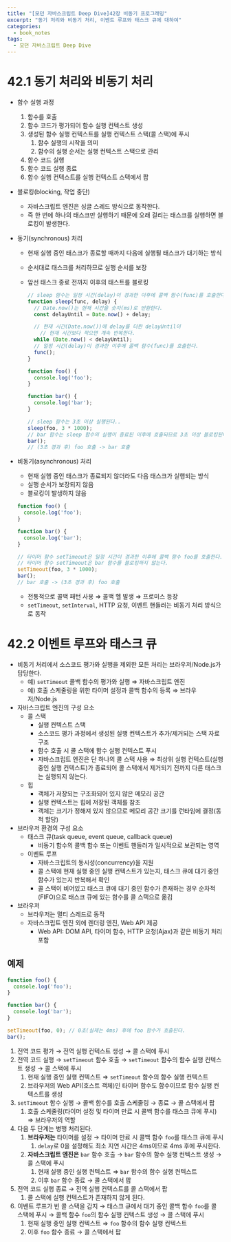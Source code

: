 ```yaml
---
title: "[모던 자바스크립트 Deep Dive]42장 비동기 프로그래밍"
excerpt: "동기 처리와 비동기 처리, 이벤트 루프와 태스크 큐에 대하여"
categories:
  - book_notes
tags:
  - 모던 자바스크립트 Deep Dive
---
```


# 42.1 동기 처리와 비동기 처리

- 함수 실행 과정
    1. 함수를 호출
    2. 함수 코드가 평가되어 함수 실행 컨텍스트 생성
    3. 생성된 함수 실행 컨텍스트를 실행 컨텍스트 스택(콜 스택)에 푸시
        1. 함수 실행의 시작을 의미
        2. 함수의 실행 순서는 실행 컨텍스트 스택으로 관리
    4. 함수 코드 실행
    5. 함수 코드 실행 종료
    6. 함수 실행 컨텍스트를 실행 컨텍스트 스택에서 팝
- 블로킹(blocking, 작업 중단)
    - 자바스크립트 엔진은 싱글 스레드 방식으로 동작한다.
    - 즉 한 번에 하나의 태스크만 실행하기 때문에 오래 걸리는 태스크를 실행하면 블로킹이 발생한다.
- 동기(synchronous) 처리
    - 현재 실행 중인 태스크가 종료할 때까지 다음에 실행될 태스크가 대기하는 방식
    - 순서대로 태스크를 처리하므로 실행 순서를 보장
    - 앞선 태스크 종료 전까지 이후의 태스트를 블로킹
        
        ```jsx
        // sleep 함수는 일정 시간(delay)이 경과한 이후에 콜백 함수(func)를 호출한다.
        function sleep(func, delay) {
          // Date.now()는 현재 시간을 숫자(ms)로 반환한다.
          const delayUntil = Date.now() + delay;
        
          // 현재 시간(Date.now())에 delay를 더한 delayUntil이 
        	// 현재 시간보다 작으면 계속 반복한다.
          while (Date.now() < delayUntil);
          // 일정 시간(delay)이 경과한 이후에 콜백 함수(func)를 호출한다.
          func();
        }
        
        function foo() {
          console.log('foo');
        }
        
        function bar() {
          console.log('bar');
        }
        
        // sleep 함수는 3초 이상 실행된다..
        sleep(foo, 3 * 1000);
        // bar 함수는 sleep 함수의 실행이 종료된 이후에 호출되므로 3초 이상 블로킹된다.
        bar();
        // (3초 경과 후) foo 호출 -> bar 호출
        ```
        
- 비동기(asynchronous) 처리
    - 현재 실행 중인 태스크가 종료되지 않더라도 다음 태스크가 실행되는 방식
    - 실행 순서가 보장되지 않음
    - 블로킹이 발생하지 않음
    
    ```jsx
    function foo() {
      console.log('foo');
    }
    
    function bar() {
      console.log('bar');
    }
    
    // 타이머 함수 setTimeout은 일정 시간이 경과한 이후에 콜백 함수 foo를 호출한다.
    // 타이머 함수 setTimeout은 bar 함수를 블로킹하지 않는다.
    setTimeout(foo, 3 * 1000);
    bar();
    // bar 호출 -> (3초 경과 후) foo 호출
    ```
    
    - 전통적으로 콜백 패턴 사용 ⇒ 콜백 헬 발생 ⇒ 프로미스 등장
    - `setTimeout`, `setInterval`, HTTP 요청, 이벤트 핸들러는 비동기 처리 방식으로 동작

# 42.2 이벤트 루프와 태스크 큐

- 비동기 처리에서 소스코드 평가와 실행을 제외한 모든 처리는 브라우저/Node.js가 담당한다.
    - 예) `setTimeout` 콜백 함수의 평가와 실행 ⇒ 자바스크립트 엔진
    - 예) 호출 스케줄링을 위한 타이머 설정과 콜백 함수의 등록 ⇒ 브라우저/Node.js
- 자바스크립트 엔진의 구성 요소
    - 콜 스택
        - 실행 컨텍스트 스택
        - 소스코드 평가 과정에서 생성된 실행 컨텍스트가 추가/제거되는 스택 자료구조
        - 함수 호출 시 콜 스택에 함수 실행 컨텍스트 푸시
        - 자바스크립트 엔진은 단 하나의 콜 스택 사용 ⇒ 최상위 실행 컨텍스트(실행 중인 실행 컨텍스트)가 종료되어 콜 스택에서 제거되기 전까지 다른 태스크는 실행되지 않는다.
    - 힙
        - 객체가 저장되는 구조화되어 있지 않은 메모리 공간
        - 실행 컨텍스트는 힙에 저장된 객체를 참조
        - 객체는 크기가 정해져 있지 않으므로 메모리 공간 크기를 런타임에 결정(동적 할당)
- 브라우저 환경의 구성 요소
    - 태스크 큐(task queue, event queue, callback queue)
        - 비동기 함수의 콜백 함수 또는 이벤트 핸들러가 일시적으로 보관되는 영역
    - 이벤트 루프
        - 자바스크립트의 동시성(concurrency)을 지원
        - 콜 스택에 현재 실행 중인 실행 컨텍스트가 있는지, 태스크 큐에 대기 중인 함수가 있는지 반복해서 확인
        - 콜 스택이 비어있고 태스크 큐에 대기 중인 함수가 존재하는 경우 순차적(FIFO)으로 태스크 큐에 있는 함수를 콜 스택으로 옮김
- 브라우저
    - 브라우저는 멀티 스레드로 동작
    - 자바스크립트 엔진 외에 렌더링 엔진, Web API 제공
        - Web API: DOM API, 타이머 함수, HTTP 요청(Ajax)과 같은 비동기 처리 포함

## 예제

```jsx
function foo() {
  console.log('foo');
}

function bar() {
  console.log('bar');
}

setTimeout(foo, 0); // 0초(실제는 4ms) 후에 foo 함수가 호출된다.
bar();
```

1. 전역 코드 평가 → 전역 실행 컨텍스트 생성 → 콜 스택에 푸시
2. 전역 코드 실행 → `setTimeout` 함수 호출 → `setTimeout` 함수의 함수 실행 컨텍스트 생성 → 콜 스택에 푸시
    1. 현재 실행 중인 실행 컨텍스트 ⇒ `setTimeout` 함수의 함수 실행 컨텍스트
    2. 브라우저의 Web API(호스트 객체)인 타이머 함수도 함수이므로 함수 실행 컨텍스트를 생성
3. `setTimeout` 함수 실행 → 콜백 함수를 호출 스케줄링 → 종료 → 콜 스택에서 팝
    1. 호출 스케줄링(타이머 설정 및 타이머 만료 시 콜백 함수를 태스크 큐에 푸시) ⇒ 브라우저의 역할
4. 다음 두 단계는 병행 처리된다.
    1. **브라우저는** 타이머를 설정 → 타이머 만료 시 콜백 함수 `foo`를 태스크 큐에 푸시
        1. `delay`로 0을 설정해도 최소 지연 시간은 4ms이므로 4ms 후에 푸시한다.
    2. **자바스크립트 엔진은** `bar` 함수 호출 → `bar` 함수의 함수 실행 컨텍스트 생성 → 콜 스택에 푸시 
        1. 현재 실행 중인 실행 컨텍스트 ⇒ `bar` 함수의 함수 실행 컨텍스트
        2. 이후 `bar` 함수 종료 → 콜 스택에서 팝
5. 전역 코드 실행 종료 → 전역 실행 컨텍스트를 콜 스택에서 팝
    1. 콜 스택에 실행 컨텍스트가 존재하지 않게 된다.
6. 이벤트 루프가 빈 콜 스택을 감지 → 태스크 큐에서 대기 중인 콜백 함수 `foo`를 콜 스택에 푸시 → 콜백 함수 `foo`의 함수 실행 컨텍스트 생성 → 콜 스택에 푸시
    1. 현재 실행 중인 실행 컨텍스트 ⇒ `foo` 함수의 함수 실행 컨텍스트
    2. 이후 `foo` 함수 종료 → 콜 스택에서 팝